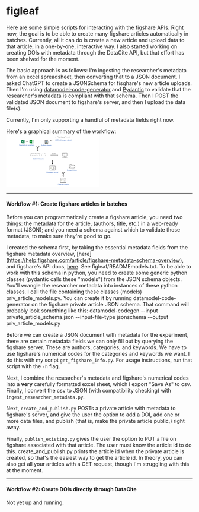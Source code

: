 # figleaf
Here are some simple scripts for interacting with the figshare APIs. Right now, the goal is to be able to create many figshare articles automatically in batches. Currently, all it can do is create a new article and upload data to that article, in a one-by-one, interactive way. I also started working on creating DOIs with metadata through the DataCite API, but that effort has been shelved for the moment.

The basic approach is as follows: I'm ingesting the researcher's metadata from an excel spreadsheet, then converting that to a JSON document. I asked ChatGPT to create a JSONSchema for fisghare's new article uploads. Then I'm using [datamodel-code-generator](https://koxudaxi.github.io/datamodel-code-generator/) and [Pydantic](https://docs.pydantic.dev/latest/) to validate that the researcher's metadata is compliant with that schema. Then I POST the validated JSON document to figshare's server, and then I upload the data file(s).

Currently, I'm only supporting a handful of metadata fields right now. 


Here's a graphical summary of the workflow:
<img
  src="READMEimg.png"
  style="display: inline-block; margin: 0 auto; max-width: 250px">


___

#### Workflow #1: Create figshare articles in batches
Before you can programmatically create a figshare article, you need two things: the metadata for the article, (authors, title, etc.) in a web-ready format (JSON); and you need a schema against which to validate those metadata, to make sure they're good to go.

I created the schema first, by taking the essential metadata fields from the figshare metadata overview, [here] (https://help.figshare.com/article/figshare-metadata-schema-overview), and figshare's API docs, [here](https://docs.figshare.com/#private_article_create). See figleaf/READMEmodels.txt. To be able to work with this schema in python, you need to create some generic python classes (pydantic calls these "models") from the JSON schema objects. You'll wrangle the researcher metadata into instances of these python classes. 
I call the file containing these classes (models) priv_article_models.py. You can create it by running datamodel-code-generator on the figshare private article JSON schema.
That command will probably look something like this:
datamodel-codegen --input private_article_schema.json --input-file-type jsonschema --output priv_article_models.py

Before we can create a JSON document with metadata for the experiment, there are certain metadata fields we can only fill out by querying the figshare server. These are authors, categories, and keywords. We have to use figshare's numerical codes for the categories and keywords we want. I do this with my script `get_figshare_info.py`. For usage instructions, run that script with the `-h` flag.

Next, I combine the researcher's metadata and figshare's numerical codes into a **very** carefully formatted excel sheet, which I export "Save As" to csv. Finally, I convert the csv to JSON (with compatibility checking) with `ingest_researcher_metadata.py`. 

Next, `create_and_publish.py` POSTs a private article with metadata to figshare's server, and give the user the option to add a DOI, add one or more data files, and publish (that is, make the private article public,) right away. 

Finally, `publish_existing.py` gives the user the option to PUT a file on figshare associated with that article. The user must know the article id to do this. create_and_publish.py prints the article id when the private article is created, so that's the easiest way to get the article id. In theory, you can also get all your articles with a GET request, though I'm struggling with this at the moment. 


___
#### Workflow #2: Create DOIs directly through DataCite
Not yet up and running.

